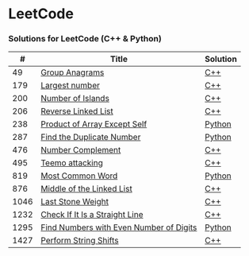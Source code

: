 LeetCode
========

### Solutions for LeetCode (C++ & Python)

| # | Title | Solution |
|---| ----- | -------- |
|49|   [Group Anagrams](https://leetcode.com/problems/group-anagrams/) | [C++](./cpp/49_group_anagrams.cpp) |
|179|  [Largest number](https://leetcode.com/problems/largest-number/) | [C++](./cpp/179_largest_number.cpp) |
|200|  [Number of Islands](https://leetcode.com/problems/number-of-islands/) | [C++](./cpp/200_number_of_islands.py) |
|206|  [Reverse Linked List](https://leetcode.com/problems/reverse-linked-list/) | [C++](./cpp/206_reverse_linked_list.cpp) |
|238|  [Product of Array Except Self](https://leetcode.com/problems/product-of-array-except-self/) | [Python](./python/238_product_of_array_except_self.py) |
|287|  [Find the Duplicate Number](https://leetcode.com/problems/find-the-duplicate-number/) | [Python](./python/287_find_the_duplicate_number.py) |
|476|  [Number Complement](https://leetcode.com/problems/number-complement/) | [C++](./cpp/476_number_complement.cpp) |
|495|  [Teemo attacking](https://leetcode.com/problems/teemo-attacking/) | [C++](./cpp/495_teemo_attacking.cpp) |
|819|  [Most Common Word](https://leetcode.com/problems/most-common-word/) | [Python](./python/819_most_common_word.py) |
|876|  [Middle of the Linked List](https://leetcode.com/problems/middle-of-the-linked-list/) | [C++](./cpp/876_middle_of_the_linked_list.cpp) |
|1046| [Last Stone Weight](https://leetcode.com/problems/last-stone-weight/) | [C++](./cpp/1046_last_stone_weight.cpp) |
|1232| [Check If It Is a Straight Line](https://leetcode.com/problems/check-if-it-is-a-straight-line/) | [C++](./cpp/1232_check_if_it_is_a_straight_line.cpp) |	
|1295| [Find Numbers with Even Number of Digits](https://leetcode.com/problems/find-numbers-with-even-number-of-digits/) | [Python](./python/1295_find_numbers_with_even_number_of_digits.py) |	
|1427| [Perform String Shifts](https://leetcode.com/problems/perform-string-shifts/) | [C++](./cpp/1427_perform_string_shifts.cpp) |
